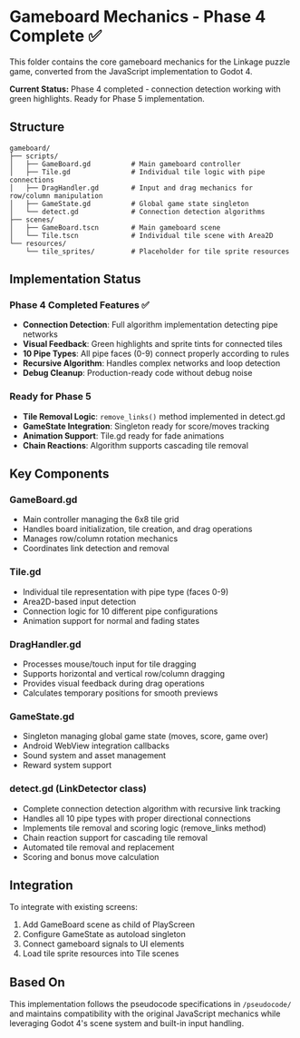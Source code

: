 # Gameboard Mechanics - Phase 4 Complete ✅

This folder contains the core gameboard mechanics for the Linkage puzzle game, converted from the JavaScript implementation to Godot 4.

**Current Status:** Phase 4 completed - connection detection working with green highlights. Ready for Phase 5 implementation.

## Structure

```
gameboard/
├── scripts/
│   ├── GameBoard.gd          # Main gameboard controller
│   ├── Tile.gd               # Individual tile logic with pipe connections
│   ├── DragHandler.gd        # Input and drag mechanics for row/column manipulation
│   ├── GameState.gd          # Global game state singleton
│   └── detect.gd             # Connection detection algorithms
├── scenes/
│   ├── GameBoard.tscn        # Main gameboard scene
│   └── Tile.tscn             # Individual tile scene with Area2D
└── resources/
	└── tile_sprites/         # Placeholder for tile sprite resources
```

## Implementation Status

### Phase 4 Completed Features ✅
- **Connection Detection**: Full algorithm implementation detecting pipe networks
- **Visual Feedback**: Green highlights and sprite tints for connected tiles
- **10 Pipe Types**: All pipe faces (0-9) connect properly according to rules
- **Recursive Algorithm**: Handles complex networks and loop detection
- **Debug Cleanup**: Production-ready code without debug noise

### Ready for Phase 5
- **Tile Removal Logic**: `remove_links()` method implemented in detect.gd
- **GameState Integration**: Singleton ready for score/moves tracking
- **Animation Support**: Tile.gd ready for fade animations
- **Chain Reactions**: Algorithm supports cascading tile removal

## Key Components

### GameBoard.gd
- Main controller managing the 6x8 tile grid
- Handles board initialization, tile creation, and drag operations
- Manages row/column rotation mechanics
- Coordinates link detection and removal

### Tile.gd
- Individual tile representation with pipe type (faces 0-9)
- Area2D-based input detection
- Connection logic for 10 different pipe configurations
- Animation support for normal and fading states

### DragHandler.gd
- Processes mouse/touch input for tile dragging
- Supports horizontal and vertical row/column dragging
- Provides visual feedback during drag operations
- Calculates temporary positions for smooth previews

### GameState.gd
- Singleton managing global game state (moves, score, game over)
- Android WebView integration callbacks
- Sound system and asset management
- Reward system support

### detect.gd (LinkDetector class)
- Complete connection detection algorithm with recursive link tracking
- Handles all 10 pipe types with proper directional connections
- Implements tile removal and scoring logic (remove_links method)
- Chain reaction support for cascading tile removal
- Automated tile removal and replacement
- Scoring and bonus move calculation

## Integration

To integrate with existing screens:
1. Add GameBoard scene as child of PlayScreen
2. Configure GameState as autoload singleton
3. Connect gameboard signals to UI elements
4. Load tile sprite resources into Tile scenes

## Based On

This implementation follows the pseudocode specifications in `/pseudocode/` and maintains compatibility with the original JavaScript mechanics while leveraging Godot 4's scene system and built-in input handling.
